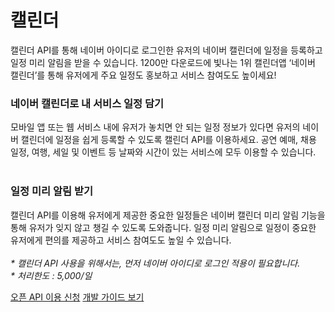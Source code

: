 # 캘린더

<html lang="ko">
<head>
    <title>NAVER Developers - 캘린더 API 소개</title>
</head>
<body>
<div class="con">
    <p class="p_desc">
        캘린더 API를 통해 네이버 아이디로 로그인한 유저의 네이버 캘린더에 일정을 등록하고 일정 미리 알림을 받을 수 있습니다. 1200만 다운로드에 빛나는 1위 캘린더앱 ‘네이버 캘린더’를 통해 유저에게 주요 일정도 홍보하고 서비스 참여도도 높이세요!
    </p>
    <div class="">
        <h3 class="h_sub">네이버 캘린더로 내 서비스 일정 담기</h3>
        <p class="p_desc">모바일 앱 또는 웹 서비스 내에 유저가 놓치면 안 되는 일정 정보가 있다면 유저의 네이버 캘린더에 일정을 쉽게 등록할 수 있도록 캘린더 API를 이용하세요. 공연 예매, 채용 일정, 여행, 세일 및 이벤트 등 날짜와 시간이 있는 서비스에 모두 이용할 수 있습니다. <br><br>
    </div>
    <div class="cont_intro calendar">
        <h3 class="h_sub">일정 미리 알림 받기</h3>
        <p class="p_desc">캘린더 API를 이용해 유저에게 제공한 중요한 일정들은 네이버 캘린더 미리 알림 기능을 통해 유저가 잊지 않고 챙길 수 있도록 도와줍니다. 일정 미리 알림으로 일정이 중요한 유저에게 편의를 제공하고 서비스 참여도도 높일 수 있습니다.<br><br>
            <em class="color_p3">* 캘린더 API 사용을 위해서는, 먼저 네이버 아이디로 로그인 적용이 필요합니다.<br>* 처리한도 : 5,000/일</em></p>
    </div>
    <div class="buttons buttons_center">
        <a class="btn_b_hi" href="/apps/#/register?api=calendar">오픈 API 이용 신청</a>
        <a class="btn_b_hi" href="/docs/login/calendar-api/calendar-api.md#캘린더-일정-추가-api-명세">개발 가이드 보기</a>
    </div>
</div>

</body>
</html>